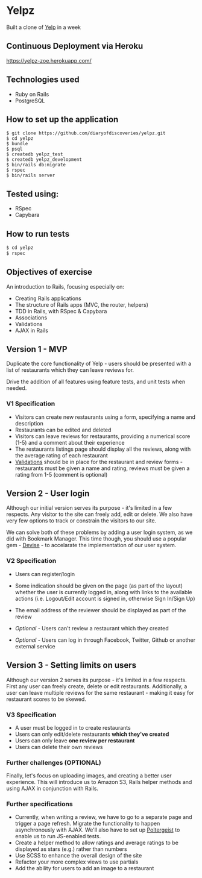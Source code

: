 Yelpz
=====
Built a clone of [Yelp](http://www.yelp.co.uk) in a week

Continuous Deployment via Heroku
----
https://yelpz-zoe.herokuapp.com/

Technologies used
----
- Ruby on Rails
- PostgreSQL

How to set up the application
----
```
$ git clone https://github.com/diaryofdiscoveries/yelpz.git
$ cd yelpz
$ bundle
$ psql
$ createdb yelpz_test
$ createdb yelpz_development
$ bin/rails db:migrate
$ rspec
$ bin/rails server
```
Tested using:
----
- RSpec
- Capybara

How to run tests
----
```sh
$ cd yelpz
$ rspec
```

Objectives of exercise
----
An introduction to Rails, focusing especially on:
* Creating Rails applications
* The structure of Rails apps (MVC, the router, helpers)
* TDD in Rails, with RSpec & Capybara
* Associations
* Validations
* AJAX in Rails

## Version 1 - MVP

Duplicate the core functionality of Yelp - users should be presented with a list of restaurants which they can leave reviews for.

Drive the addition of all features using feature tests, and unit tests when needed.

### V1 Specification

- Visitors can create new restaurants using a form, specifying a name and description
- Restaurants can be edited and deleted
- Visitors can leave reviews for restaurants, providing a numerical score (1-5) and a comment about their experience
- The restaurants listings page should display all the reviews, along with the average rating of each restaurant
- [Validations](https://github.com/makersacademy/course/blob/master/walkthroughs/validations.md) should be in place for the restaurant and review forms - restaurants must be given a name and rating, reviews must be given a rating from 1-5 (comment is optional)

## Version 2 - User login

Although our initial version serves its purpose - it's limited in a few respects. Any visitor to the site can freely add, edit or delete. We also have very few options to track or constrain the visitors to our site.

We can solve both of these problems by adding a user login system, as we did with Bookmark Manager. This time though, you should use a popular gem - [Devise](https://github.com/makersacademy/course/blob/master/walkthroughs/devise.md) - to accelarate the implementation of our user system.

### V2 Specification

* Users can register/login

* Some indication should be given on the page (as part of the layout) whether the user is currently logged in, along with links to the available actions (i.e. Logout/Edit account is signed in, otherwise Sign In/Sign Up)
* The email address of the reviewer should be displayed as part of the review
* *Optional* - Users can't review a restaurant which they created
* *Optional* - Users can log in through Facebook, Twitter, Github or another external service

## Version 3 - Setting limits on users

Although our version 2 serves its purpose - it's limited in a few respects. First any user can freely create, delete or edit restaurants. Additionally, a user can leave multiple reviews for the same restaurant - making it easy for restaurant scores to be skewed.

### V3 Specification

* A user must be logged in to create restaurants
* Users can only edit/delete restaurants **which they've created**
* Users can only leave **one review per restaurant**
* Users can delete their own reviews

### Further challenges (OPTIONAL)

Finally, let's focus on uploading images, and creating a better user experience. This will introduce us to Amazon S3, Rails helper methods and using AJAX in conjunction with Rails.

### Further specifications

* Currently, when writing a review, we have to go to a separate page and trigger a page refresh. Migrate the functionality to happen asynchronously with AJAX. We'll also have to set up [Poltergeist](https://github.com/teampoltergeist/poltergeist) to enable us to run JS-enabled tests.
* Create a helper method to allow ratings and average ratings to be displayed as stars (e.g.) rather than numbers
* Use SCSS to enhance the overall design of the site
* Refactor your more complex views to use partials
* Add the ability for users to add an image to a restaurant
